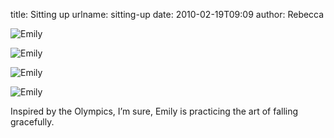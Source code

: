 title: Sitting up
urlname: sitting-up
date: 2010-02-19T09:09
author: Rebecca

![Emily][a]

[a]: {static}/images/2010-02-02-emily-01.jpg

![Emily][b]

[b]: {static}/images/2010-02-02-emily-02.jpg

![Emily][c]

[c]: {static}/images/2010-02-02-emily-03.jpg

![Emily][d]

[d]: {static}/images/2010-02-02-emily-04.jpg

Inspired by the Olympics, I&#x02bc;m sure, Emily is practicing the art of
falling gracefully.

